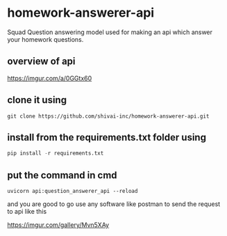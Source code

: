 # homework-answerer-api
Squad Question answering model used for making an api which answer your homework questions.

## overview of api 

https://imgur.com/a/0GGtx60

## clone it using 
```
git clone https://github.com/shivai-inc/homework-answerer-api.git
```
## install from the requirements.txt folder using

```python
pip install -r requirements.txt
```

## put the command in cmd

```
uvicorn api:question_answerer_api --reload
```

and you are good to go use any software like postman to send the request to api like this

https://imgur.com/gallery/Mvn5XAy
